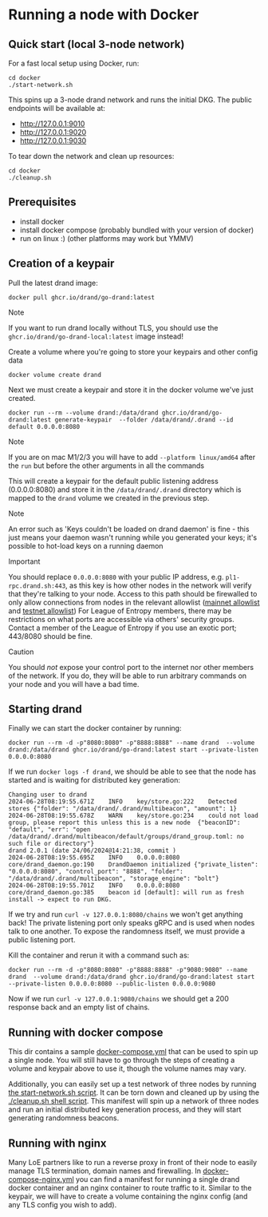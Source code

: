 # Running a node with Docker

## Quick start (local 3-node network)

For a fast local setup using Docker, run:

```shell
cd docker
./start-network.sh
```

This spins up a 3-node drand network and runs the initial DKG. The public endpoints will be available at:

- http://127.0.0.1:9010
- http://127.0.0.1:9020
- http://127.0.0.1:9030

To tear down the network and clean up resources:

```shell
cd docker
./cleanup.sh
```

## Prerequisites
- install docker
- install docker compose (probably bundled with your version of docker)
- run on linux :) (other platforms may work but YMMV)

## Creation of a keypair

Pull the latest drand image:
```shell
docker pull ghcr.io/drand/go-drand:latest
```
> [!NOTE]
> If you want to run drand locally without TLS, you should use the `ghcr.io/drand/go-drand-local:latest` image instead!

Create a volume where you're going to store your keypairs and other config data
```shell
docker volume create drand
```

Next we must create a keypair and store it in the docker volume we've just created.

```shell
docker run --rm --volume drand:/data/drand ghcr.io/drand/go-drand:latest generate-keypair  --folder /data/drand/.drand --id default 0.0.0.0:8080
```

> [!NOTE]
> If you are on mac M1/2/3 you will have to add `--platform linux/amd64` after the `run` but before the other arguments in all the commands

This will create a keypair for the default public listening address (0.0.0.0:8080) and store it in the `/data/drand/.drand` directory
which is mapped to the `drand` volume we created in the previous step.
> [!NOTE]
> An error such as 'Keys couldn't be loaded on drand daemon' is fine - this just means your daemon wasn't running while you generated your keys; it's possible to hot-load keys on a running daemon

> [!IMPORTANT]
> You should replace `0.0.0.0:8080` with your public IP address, e.g. `pl1-rpc.drand.sh:443`, as this key is how other nodes in the network
will verify that they're talking to your node.
> Access to this path should be firewalled to only allow connections from nodes in the relevant allowlist ([mainnet allowlist](https://github.com/drand/loe-mainnet-allowlist/) and [testnet allowlist](https://github.com/drand/loe-testnet-allowlist/))
> For League of Entropy members, there may be restrictions on what ports are accessible via others' security groups. Contact a member of the League of Entropy if you use an exotic port; 443/8080 should be fine.

> [!CAUTION]
> You should _not_ expose your control port to the internet nor other members of the network. If you do, they will be able to run arbitrary commands on your node and you will have a bad time.


## Starting drand
Finally we can start the docker container by running:
```shell
docker run --rm -d -p"8080:8080" -p"8888:8888" --name drand  --volume drand:/data/drand ghcr.io/drand/go-drand:latest start --private-listen 0.0.0.0:8080
```

If we run `docker logs -f drand`, we should be able to see that the node has started and is waiting for distributed key generation:
```
Changing user to drand
2024-06-28T08:19:55.671Z	INFO	key/store.go:222	Detected stores	{"folder": "/data/drand/.drand/multibeacon", "amount": 1}
2024-06-28T08:19:55.678Z	WARN	key/store.go:234	could not load group, please report this unless this is a new node	{"beaconID": "default", "err": "open /data/drand/.drand/multibeacon/default/groups/drand_group.toml: no such file or directory"}
drand 2.0.1 (date 24/06/2024@14:21:38, commit )
2024-06-28T08:19:55.695Z	INFO	0.0.0.0:8080	core/drand_daemon.go:190	DrandDaemon initialized	{"private_listen": "0.0.0.0:8080", "control_port": "8888", "folder": "/data/drand/.drand/multibeacon", "storage_engine": "bolt"}
2024-06-28T08:19:55.701Z	INFO	0.0.0.0:8080	core/drand_daemon.go:385	beacon id [default]: will run as fresh install -> expect to run DKG.
```

If we try and run `curl -v 127.0.0.1:8080/chains` we won't get anything back! The private listening port only speaks gRPC and is used when
nodes talk to one another. To expose the randomness itself, we must provide a public listening port.

Kill the container and rerun it with a command such as:
```shell
docker run --rm -d -p"8080:8080" -p"8888:8888" -p"9080:9080" --name drand  --volume drand:/data/drand ghcr.io/drand/go-drand:latest start --private-listen 0.0.0.0:8080 --public-listen 0.0.0.0:9080
```

Now if we run `curl -v 127.0.0.1:9080/chains` we should get a 200 response back and an empty list of chains.

## Running with docker compose
This dir contains a sample [docker-compose.yml](./docker-compose.yml) that can be used to spin up a single node. You will still have to go through
the steps of creating a volume and keypair above to use it, though the volume names may vary.

Additionally, you can easily set up a test network of three nodes by running [the start-network.sh script](./start-network.sh).
It can be torn down and cleaned up by using the [./cleanup.sh shell script](./cleanup.sh).
This manifest will spin up a network of three nodes and run an initial distributed key generation process, and they will start generating randomness beacons.

## Running with nginx
Many LoE partners like to run a reverse proxy in front of their node to easily manage TLS termination, domain names and firewalling.
In [docker-compose-nginx.yml](./docker-compose-nginx.yml) you can find a manifest for running a single drand docker container and an
nginx container to route traffic to it. Similar to the keypair, we will have to create a volume containing the nginx config (and any TLS config you wish to add).
